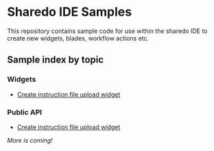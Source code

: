 # Sharedo IDE Samples

This repository contains sample code for use within the sharedo IDE to create new widgets, blades, workflow actions etc.

## Sample index by topic

### Widgets
- [Create instruction file upload widget](CreateInstructionFileUpload%5Creadme.md)

### Public API
- [Create instruction file upload widget](CreateInstructionFileUpload%5Creadme.md)


*More is coming!*